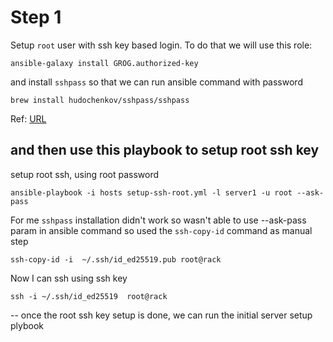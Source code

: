 # Step 1

Setup `root` user with ssh key based login. To do that we will use this role:

```
ansible-galaxy install GROG.authorized-key
```

and install `sshpass` so that we can run ansible command with password

```
brew install hudochenkov/sshpass/sshpass
```

Ref: [URL](https://stackoverflow.com/questions/32255660/how-to-install-sshpass-on-mac/62623099#62623099)


and then use this playbook to setup root ssh key
---
setup root ssh, using root password

```
ansible-playbook -i hosts setup-ssh-root.yml -l server1 -u root --ask-pass
```

For me `sshpass` installation didn't work so wasn't able to use --ask-pass param in ansible command
so used the `ssh-copy-id` command as manual step

```
ssh-copy-id -i  ~/.ssh/id_ed25519.pub root@rack
```

Now I can ssh using ssh key

```
ssh -i ~/.ssh/id_ed25519  root@rack
```

--
once the root ssh key setup is done, we can run the initial server setup plybook

```

```